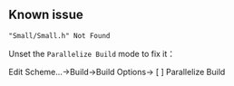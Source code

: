 ## Known issue

```
"Small/Small.h" Not Found
```

Unset the `Parallelize Build` mode to fix it：

  Edit Scheme...->Build->Build Options-> [ ] Parallelize Build
